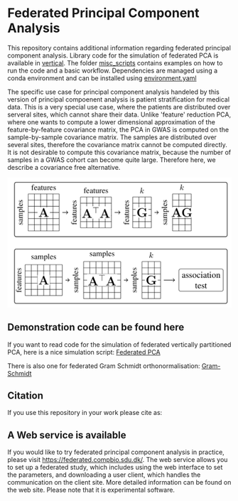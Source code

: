 # Federated Principal Component Analysis

This repository contains additional information regarding federated principal component analysis. Library code for the simulation of federated PCA is available in [vertical](/python/PCA/vertical). The folder [misc_scripts](/misc_scipts) contains examples on how to run the code and a basic workflow. Dependencies are managed using a conda environment and can be installed using [environment.yaml](./environment.yaml) 

The specific use case for principal component analysis handeled by this version of principal compoenent analysis is patient stratification for medical data. This is a very special use case, where the patients are distributed over serveral sites, which cannot share their data. Unlike 'feature' reduction PCA, where one wants to compute a lower dimensional approximation of the feature-by-feature covariance matrix, the PCA in GWAS is computed on the sample-by-sample covariance matrix. The samples are distributed over several sites, therefore the covariance matrix cannot be computed directly. It is not desirable to compute this covariance matrix, because the number of samples in a GWAS cohort can become quite large. Therefore here, we describe a covariance free alternative.

![federated-pca](./federated_pca.png)

## Demonstration code can be found here
If you want to read code for the simulation of federated vertically partitioned PCA, here is a nice simulation script: [Federated PCA](../python/PCA/vertical/simulate_federated_vertically_partionned_pca.py)

There is also one for federated Gram Schmidt orthonormalisation: [Gram-Schmidt](../python/PCA/vertical/simulate_federated_qr_orthonormalisation.py)

## Citation
If you use this repository in your work please cite as: 

## A Web service is available
If you would like to try federated principal component analysis in practice, please visit https://federated.compbio.sdu.dk/. The web service allows you to set up a federated study, which includes using the web interface to set the parameters, and downloading a user client, which handles the communication on the client site. More detailed information can be found on the web site. Please note that it is experimental software.
